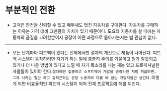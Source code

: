 # 부분적인 전환

- 고객은 안전을 신뢰할 수 있고 매무새도 멋진 자동차를 구매한다.
자동차를 구매하는 이유는 가격 대비 그만큼의 가치가 있기 때문이다. 도요타 자동차를 
살 때에는 자동차의 품질을 고려할뿐이지 공장이 어떤 과정으로 돌아가는지는
별 관심이 없다.
***
- 모든 단계마다 피드백이 있다는 전제에서만 절차의 개선으로 제품이
나아진다. 피드백 시스템이 동작하려면 자기가 하는 일에 충분히 주의를
기울이고 뭔가 잘못되고 있거나 더 나은 방법이 있다고 느낄 때 자기 목소리를
내는 재능 있고 프로페셔널한 사람들이 있어야 한다.`절차에만 집중하고 소프트웨어
개발을 공장라인 처럼 취급하면, 그저 시키는 일만 하고 출퇴근하는 공장 노동자와
다를 바 없는 개발자들만 생긴다.`이렇게 되면 비효율적인 피드백 시스템이 되어
전체 프로젝트에 해를 끼친다.